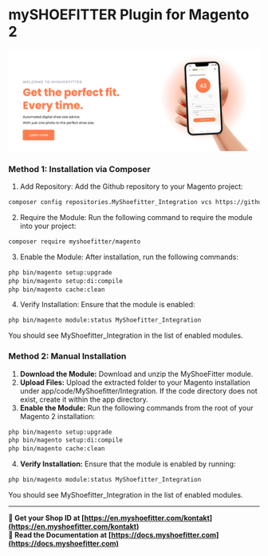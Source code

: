 # mySHOEFITTER Plugin for Magento 2

<a href="https://en.myshoefitter.com" target="_blank" className="banner-image">
  <img src="https://raw.githubusercontent.com/myshoefitter/js-sdk/main/.github/readme/promotion.jpg" alt="mySHOEFITTER Promotion Banner" />
</a>

### Method 1: Installation via Composer
1. Add Repository: Add the Github repository to your Magento project:
```bash
composer config repositories.MyShoefitter_Integration vcs https://github.com/myshoefitter/magento-plugin.git
```
2. Require the Module: Run the following command to require the module into your project:
```bash
composer require myshoefitter/magento
```
3. Enable the Module: After installation, run the following commands:
```bash
php bin/magento setup:upgrade
php bin/magento setup:di:compile
php bin/magento cache:clean
```
4. Verify Installation: Ensure that the module is enabled:
```bash
php bin/magento module:status MyShoefitter_Integration
```
You should see MyShoefitter_Integration in the list of enabled modules.

### Method 2: Manual Installation
1. **Download the Module:** Download and unzip the MyShoeFitter module.
2. **Upload Files:** Upload the extracted folder to your Magento installation under app/code/MyShoefitter/Integration. If the code directory does not exist, create it within the app directory.
3. **Enable the Module:** Run the following commands from the root of your Magento 2 installation:
```bash
php bin/magento setup:upgrade
php bin/magento setup:di:compile
php bin/magento cache:clean
```
4. **Verify Installation:** Ensure that the module is enabled by running:
```bash
php bin/magento module:status MyShoefitter_Integration
```
You should see MyShoefitter_Integration in the list of enabled modules.

---

**🚀 Get your Shop ID at [https://en.myshoefitter.com/kontakt](https://en.myshoefitter.com/kontakt)**  
**📖 Read the Documentation at [https://docs.myshoefitter.com](https://docs.myshoefitter.com)**